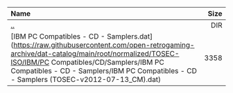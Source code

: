 |Name|Size|
|:---|---:|
|[..](../index.html)|DIR|
|[IBM PC Compatibles - CD - Samplers.dat](https://raw.githubusercontent.com/open-retrogaming-archive/dat-catalog/main/root/normalized/TOSEC-ISO/IBM/PC Compatibles/CD/Samplers/IBM PC Compatibles - CD - Samplers/IBM PC Compatibles - CD - Samplers (TOSEC-v2012-07-13_CM).dat)|3358|
